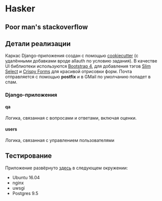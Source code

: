 # Hasker
## Poor man's stackoverflow

## Детали реализации
Каркас Django-приложения создан с помощью [cookiecutter](https://github.com/pydanny/cookiecutter-django) (с удалёнными добавками вроде allauth по условию задания).
В качестве UI библиотеки используются [Bootstrap 4](https://getbootstrap.com/), для добавления тэгов [Slim Select](https://slimselectjs.com/) и [Crispy Forms](https://django-crispy-forms.readthedocs.io/) для красивой отрисовки форм.
Почта отправляется с помощью **postfix** и в GMail по умолчанию попадет в спам.

### Django-приложения

#### qa
Логика, связанная с вопросами и ответами, включая оценки.

#### users
Логика, связанная с управлением пользователями

## Тестирование
Приложение развёрнуто [здесь](http://80.78.254.59:9000/) в следующем окружении:
- Ubuntu 16.04
- nginx
- uwsgi
- Postgres 9.5
